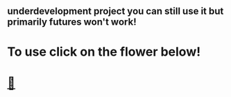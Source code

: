 ## underdevelopment project you can still use it but primarily futures won't work! 

# To use click on the flower below! 
#  [**🌸**](https://akaserein.github.io/online)
